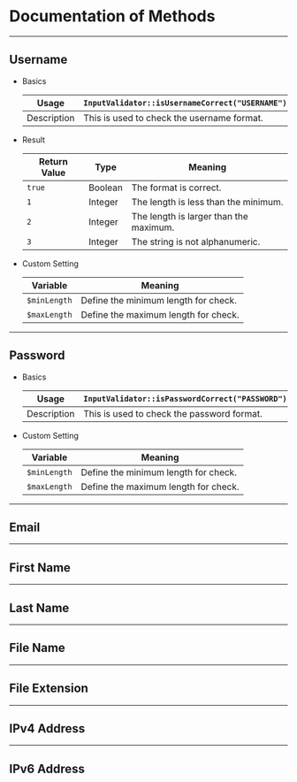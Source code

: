 Documentation of Methods
========================

----------------------------------------------------------------------
## Username

 * Basics
 
   | Usage       | `InputValidator::isUsernameCorrect("USERNAME");` |
   |-------------|--------------------------------------------------|
   | Description | This is used to check the username format.       |

 * Result

   | Return Value | Type    | Meaning                                   |
   |--------------|---------|-------------------------------------------|
   | `true`       | Boolean | The format is correct.                    |
   | `1`          | Integer | The length is less than the minimum.      |
   | `2`          | Integer | The length is larger than the maximum.    |
   | `3`          | Integer | The string is not alphanumeric.           |

 * Custom Setting
 
   | Variable     | Meaning                                          |
   |--------------|--------------------------------------------------|
   | `$minLength` | Define the minimum length for check.             |
   | `$maxLength` | Define the maximum length for check.             |


----------------------------------------------------------------------
## Password

 * Basics
 
   | Usage       | `InputValidator::isPasswordCorrect("PASSWORD");` |
   |-------------|--------------------------------------------------|
   | Description | This is used to check the password format.       |

 * Custom Setting
 
   | Variable     | Meaning                                          |
   |--------------|--------------------------------------------------|
   | `$minLength` | Define the minimum length for check.             |
   | `$maxLength` | Define the maximum length for check.             |

----------------------------------------------------------------------
## Email

----------------------------------------------------------------------
## First Name

----------------------------------------------------------------------
## Last Name

----------------------------------------------------------------------
## File Name

----------------------------------------------------------------------
## File Extension

----------------------------------------------------------------------
## IPv4 Address

----------------------------------------------------------------------
## IPv6 Address



